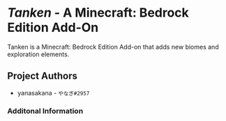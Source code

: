 # *Tanken* - A Minecraft: Bedrock Edition Add-On

Tanken is a Minecraft: Bedrock Edition Add-on that adds new biomes and exploration elements.

## Project Authors
- yanasakana - `やなぎ#2957`


### Additonal Information

